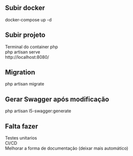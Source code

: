 ## Subir docker
docker-compose up -d

## Subir projeto
Terminal do container php
<br>
php artisan serve
<br>
http://localhost:8080/

## Migration
php artisan migrate

## Gerar Swagger após modificação
php artisan l5-swagger:generate

## Falta fazer
Testes unitarios
<br>
CI/CD
<br>
Melhorar a forma de documentação (deixar mais automático)
